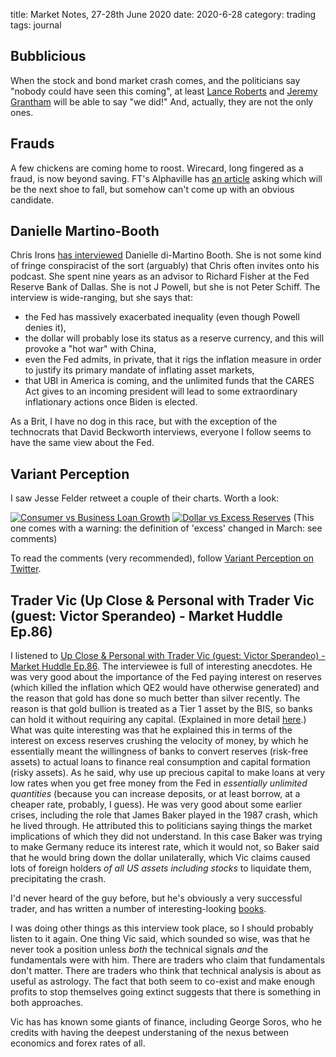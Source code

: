 title: Market Notes, 27-28th June 2020
date: 2020-6-28
category: trading
tags: journal

## Bubblicious

When the stock and bond market crash comes, and the politicians say "nobody could have seen this coming", at least [Lance Roberts](https://www.zerohedge.com/markets/fourth-bubble-instability-problem-debt) and 
[Jeremy Grantham](https://www.zerohedge.com/markets/investing-legend-jeremy-grantham-amazed-unprecedented-stock-bubble)
will be able to say "we did!"
And, actually, they are not the only ones. 

## Frauds

A few chickens are coming home to roost.
Wirecard, long fingered as a fraud, is now beyond saving.
FT's Alphaville has [an article](https://ftalphaville.ft.com/2020/06/26/1593160826000/Who-s-going-to-be-the-next-Wirecard-/) asking which will be the next shoe to fall,
but somehow can't come up with an obvious candidate.

## Danielle Martino-Booth

Chris Irons [has interviewed](https://twitter.com/qtrresearch/status/1274090504439894017) Danielle di-Martino Booth.
She is not some kind of fringe conspiracist of the sort (arguably) that Chris often invites onto his podcast. 
She spent nine years as an advisor to Richard Fisher at the Fed Reserve Bank of Dallas. 
She is not J Powell, but she is not Peter Schiff.
The interview is wide-ranging, but she says that:

* the Fed has massively exacerbated inequality (even though Powell denies it),
* the dollar will probably lose its status as a reserve currency, and this will provoke a "hot war" with China,
* even the Fed admits, in private, that it rigs the inflation measure in order to justify its primary mandate of inflating asset markets, 
* that UBI in America is coming, and the unlimited funds that the CARES Act gives to an incoming president will lead to some extraordinary inflationary actions once Biden is elected.

As a Brit, I have no dog in this race, but with the exception of the technocrats that David Beckworth interviews, 
everyone I follow seems to have the same view about the Fed.

## Variant Perception

I saw Jesse Felder retweet a couple of their charts. Worth a look:

[![Consumer vs Business Loan Growth](https://pbs.twimg.com/media/EbL0hohXsAAPmU7?format=jpg&name=900x900)](https://twitter.com/VrntPerception/status/1275350827033640960/photo/1)
[![Dollar vs Excess Reserves](https://pbs.twimg.com/media/EbbVfkcXgAEJxAV?format=jpg&name=900x900)](https://twitter.com/VrntPerception/status/1276442317201838080/photo/1)
(This one comes with a warning: the definition of 'excess' changed in March: see comments)

To read the comments (very recommended), follow [Variant Perception on Twitter](https://twitter.com/VrntPerception).

## Trader Vic (Up Close & Personal with Trader Vic (guest: Victor Sperandeo) - Market Huddle Ep.86)

I listened to [Up Close & Personal with Trader Vic (guest: Victor Sperandeo) - Market Huddle Ep.86](https://www.youtube.com/watch?v=oUm5xcIISac). The interviewee is full of interesting anecdotes.
He was very good about the importance of the Fed paying interest on reserves (which killed the inflation which QE2 would have otherwise generated) and the reason that gold has done so much better than silver recently. The reason is that gold bullion is treated as a Tier 1 asset by the BIS, so banks can hold it without requiring any capital. (Explained in more detail [here](https://www.pinnacledigest.com/mining-stocks/central-bank-purchases-gold/).) What was quite interesting was that he explained this in terms of the interest on excess reserves crushing the velocity of money, by which he essentially meant the willingness of banks to convert reserves (risk-free assets) to actual loans to finance real consumption and capital formation (risky assets). As he said, why use up precious capital to make loans at very low rates when you get free money from the Fed in *essentially unlimited quantities* (because you can increase deposits, or at least borrow, at a cheaper rate, probably, I guess). He was very good about some earlier crises, including the role that James Baker played in the 1987 crash, which he lived through. He attributed this to politicians saying things the market implications of which they did not understand. In this case Baker was trying to make Germany reduce its interest rate, which it would not, so Baker said that he would bring down the dollar unilaterally, which Vic claims caused lots of foreign holders *of all US assets including stocks* to liquidate them, precipitating the crash. 
 
I'd never heard of the guy before, but he's obviously a very successful trader, and has written a number of interesting-looking [books](https://www.victorsperandeo.com/). 

I was doing other things as this interview took place, so I should probably listen to it again.
One thing Vic said, which sounded so wise, was that he never took a position unless *both* the technical signals *and* the fundamentals were with him.
There are traders who claim that fundamentals don't matter.
There are traders who think that technical analysis is about as useful as astrology.
The fact that both seem to co-exist and make enough profits to stop themselves going extinct suggests that there is something in both approaches.

Vic has has known some giants of finance, including George Soros, who he credits with having the deepest understaning of the nexus between economics and forex rates of all.